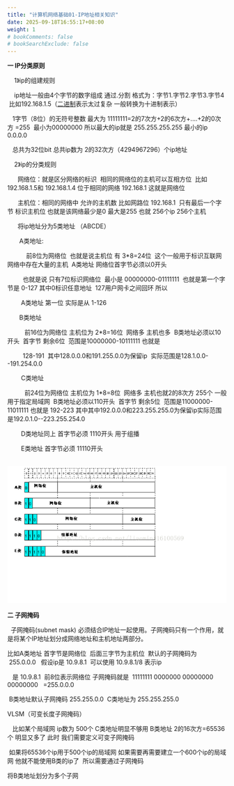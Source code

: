```yaml
---
title: "计算机网络基础01-IP地址相关知识"
date: 2025-09-18T16:55:17+08:00
weight: 1
# bookComments: false
# bookSearchExclude: false
---
```


**一 IP分类原则**

    1》ip的组建规则 

    ip地址一般由4个字节的数字组成 通过.分割 格式为：字节1.字节2.字节3.字节4  比如192.168.1.5（[二进制](https://so.csdn.net/so/search?q=%E4%BA%8C%E8%BF%9B%E5%88%B6&spm=1001.2101.3001.7020)表示太过复杂 一般转换为十进制表示）

   1字节（8位）的无符号整数 最大为 11111111=2的7次方+2的6次方+....+2的0次方 =255  最小为00000000 所以最大的ip就是 255.255.255.255 最小的ip 0.0.0.0

   总共为32位bit 总共ip数为 2的32次方（4294967296）个ip地址

    2》ip的分类规则 

      网络位：就是区分网络的标识  相同的网络位的主机可以互相方位  比如 192.168.1.5和 192.168.1.4 位于相同的网络 192.168.1 这就是网络位 

      主机位：相同的网络中 允许的主机数 比如网路位 192.168.1  只有最后一个字节 标识主机位 也就是该网络最少是0 最大是255 也就 256个ip 256个主机

      将ip地址分为5类地址 （ABCDE）

       A类地址:

           前8位为网络位  也就是说主机位 有 3\*8=24位  这个一般用于标识互联网 网络中存在大量的主机  A类地址 网络位首字节必须以0开头  

         也就是说 只有7位标识网络位  最小是 00000000-01111111  也就是第一个字节是 0-127 其中0标识任意地址  127用户网卡之间回环 所以

        A类地址 第一位 实际是从 1-126

       B类地址

          前16位为网络位 主机位为 2\*8=16位  网络多 主机也多  B类地址必须以10开头  首字节 剩余6位  范围是10000000-10111111 也就是

         128-191  其中128.0.0.0和191.255.0.0为保留ip  实际范围是128.1.0.0--191.254.0.0

        C类地址

          前24位为网络位 主机位为 1\*8=8位  网络多 主机也就2的8次方 255个 一般用于指定局域网  B类地址必须以110开头  首字节 剩余5位  范围是11000000-11011111 也就是 192-223 其中其中192.0.0.0和223.255.255.0为保留ip实际范围是192.0.1.0--223.255.254.0

        D类地址同上 首字节必须 1110开头 用于组播

        E类地址 首字节必须 11110开头

   ![](/docs/images/content/devops/networking/basic/net_basic_01.md.images/e356d8b303a51221788f4faeca76c621.bmp)

**二 子网掩码**

  子网掩码(subnet mask) 必须结合IP地址一起使用。子网掩码只有一个作用，就是将某个IP地址划分成网络地址和主机地址两部分。

比如A类地址 首字节是网络位  后面三字节为主机位  默认的子网掩码为  255.0.0.0   假设ip是 10.9.8.1  可以使用 10.9.8.1/8 表示ip

   是 10.9.8.1  前8位表示网络位 子网掩码就是  11111111 0000000 00000000 00000000   =255.0.0.0

 B类地址默认子网掩码 255.255.0.0  C类地址为 255.255.255.0 

VLSM（可变长度子网掩码）

   比如某个局域网 ip数为 500个 C类地址明显不够用 B类地址 2的16次方=65536个 明显又多了 此时 我们需要定义可变子网掩码

 如果将65536个ip用于500个ip的局域网 如果需要再需要建立一个600个ip的局域网 他就不能使用B类的ip了  所以需要通过子网掩码

将B类地址划分为多个子网